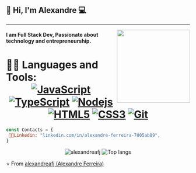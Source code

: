 ## 👋 Hi, I'm Alexandre :computer:
 ------------
<img align='right' src='https://user-images.githubusercontent.com/5713670/87202985-820dcb80-c2b6-11ea-9f56-7ec461c497c3.gif' width='200"'>

#### I am Full Stack Dev, Passionate about technology and entrepreneurship.

 # 👨‍💻 Languages and Tools: <div align="center"> [![JavaScript](https://img.shields.io/badge/-JavaScript-%23F7DF1C?style=flat-square&logo=javascript&logoColor=000000&labelColor=%23F7DF1C&color=%23FFCE5A)](https://www.javascript.com/)[![TypeScript](https://img.shields.io/badge/-TypeScript-%23282C34?style=flat-square&logo=typescript&logoColor=007bcd)](https://www.typescriptlang.org/) [![Nodejs](https://img.shields.io/badge/-Nodejs-black?style=flat-square&logo=Node.js)](https://nodejs.org/) [![HTML5](https://img.shields.io/badge/-HTML5-%23E44D27?style=flat-square&logo=html5&logoColor=ffffff)](https://developer.mozilla.org/pt-BR/docs/Web/HTML/HTML5) [![CSS3](https://img.shields.io/badge/-CSS3-%231572B6?style=flat-square&logo=css3)](https://developer.mozilla.org/en-US/docs/Web/CSS) [![Git](https://img.shields.io/badge/-git-black?style=flat-square&logo=Git)](https://git-scm.com/)

</div>

```js
const Contacts = { 
 👨‍💻Linkedin: "linkedin.com/in/alexandre-ferreira-7005ab89",
}
```

<p align="center">
  <img src="https://github-readme-stats.vercel.app/api?username=alexandreafj&show_icons=true&title_color=fff&icon_color=00d9ff&text_color=c9d1d9&bg_color=161b22" alt="alexandreafj" />
    <img src="https://github-readme-stats.vercel.app/api/top-langs/?username=alexandreafj&layout=compact&show_icons=true&title_color=fff&icon_color=fff&text_color=c9d1d9&bg_color=161b22&hide=elixir" alt="Top langs" />
</p>


⭐️ From [alexandreafj (Alexandre Ferreira)](https://github.com/alexandreafj)

